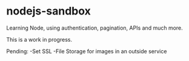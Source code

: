 # nodejs-sandbox
Learning Node, using authentication, pagination, APIs and much more.

This is a work in progress.

Pending:
-Set SSL
-File Storage for images in an outside service
 